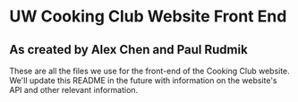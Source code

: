 # UW Cooking Club Website Front End
## As created by Alex Chen and Paul Rudmik

These are all the files we use for the front-end of the Cooking Club website. We'll update this README in the future
with information on the website's API and other relevant information.
